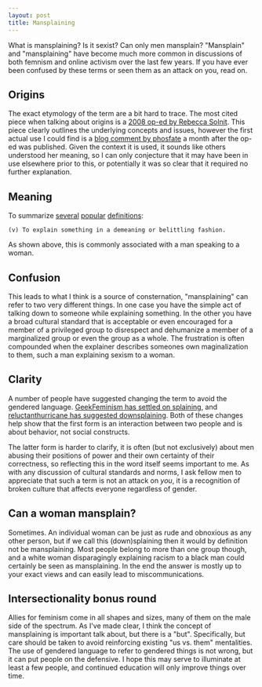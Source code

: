 ```yaml
---
layout: post
title: Mansplaining
---
```


What is mansplaining? Is it sexist? Can only men mansplain? "Mansplain" and
"mansplaining" have become much more common in discussions of both femnism and
online activism over the last few years. If you have ever been confused by these
terms or seen them as an attack on you, read on.

## Origins

The exact etymology of the term are a bit hard to trace. The most cited piece
when talking about origins is a [2008 op-ed by Rebecca Solnit](http://articles.latimes.com/2008/apr/13/opinion/op-solnit13).
This piece clearly outlines the underlying concepts and issues, however the first
actual use I could find is a [blog comment by phosfate](http://www.journalfen.net/community/fandom_wank/1156737.html?thread=179210113#t179210113)
a month after the op-ed was published. Given the context it is used, it sounds
like others understood her meaning, so I can only conjecture that it may have
been in use elsewhere prior to this, or potentially it was so clear that it
required no further explanation.

## Meaning

To summarize [several](http://en.wiktionary.org/wiki/mansplaining)
[popular](http://geekfeminism.wikia.com/wiki/Splaining)
[definitions](http://www.urbandictionary.com/define.php?term=Mansplain):

    (v) To explain something in a demeaning or belittling fashion.

As shown above, this is commonly associated with a man speaking to a woman.

## Confusion

This leads to what I think is a source of consternation, "mansplaining" can
refer to two very different things. In one case you have the simple act of
talking down to someone while explaining something. In the other you have a
broad cultural standard that is acceptable or even encouraged for a member of a
privileged group to disrespect and dehumanize a member of a marginalized group
or even the group as a whole. The frustration is often compounded when the
explainer describes someones own maginalization to them, such a man explaining
sexism to a woman.

## Clarity

A number of people have suggested changing the term to avoid the gendered language.
[GeekFeminism has settled on splaining](http://geekfeminism.wikia.com/wiki/Splaining),
and [reluctanthurricane has suggested downsplaining](http://reluctanthurricane.tumblr.com/post/7112530646/why-we-need-to-change-mansplain).
Both of these changes help show that the first form is an interaction between
two people and is about behavior, not social constructs.

The latter form is harder to clarify, it is often (but not exclusively) about
men abusing their positions of power and their own certainty of their
correctness, so reflecting this in the word itself seems important to me. As
with any discussion of cultural standards and norms, I ask fellow men to
appreciate that such a term is not an attack on *you*, it is a recognition of
broken culture that affects everyone regardless of gender.

## Can a woman mansplain?

Sometimes. An individual woman can be just as rude and obnoxious as any other
person, but if we call this (down)splaining then it would by definition not be
mansplaining. Most people belong to more than one group though, and a white
woman disparagingly explaining racism to a black man could certainly be seen
as mansplaining. In the end the answer is mostly up to your exact views and
can easily lead to miscommunications.

## Intersectionality bonus round

Allies for feminism come in all shapes and sizes, many of them on the male
side of the spectrum. As I've made clear, I think the concept of mansplaining is
important talk about, but there is a "but". Specifically, but care should be taken
to avoid reinforcing existing "us vs. them" mentalities. The use of gendered
language to refer to gendered things is not wrong, but it can put people on
the defensive. I hope this may serve to illuminate at least a few people, and
continued education will only improve things over time.

